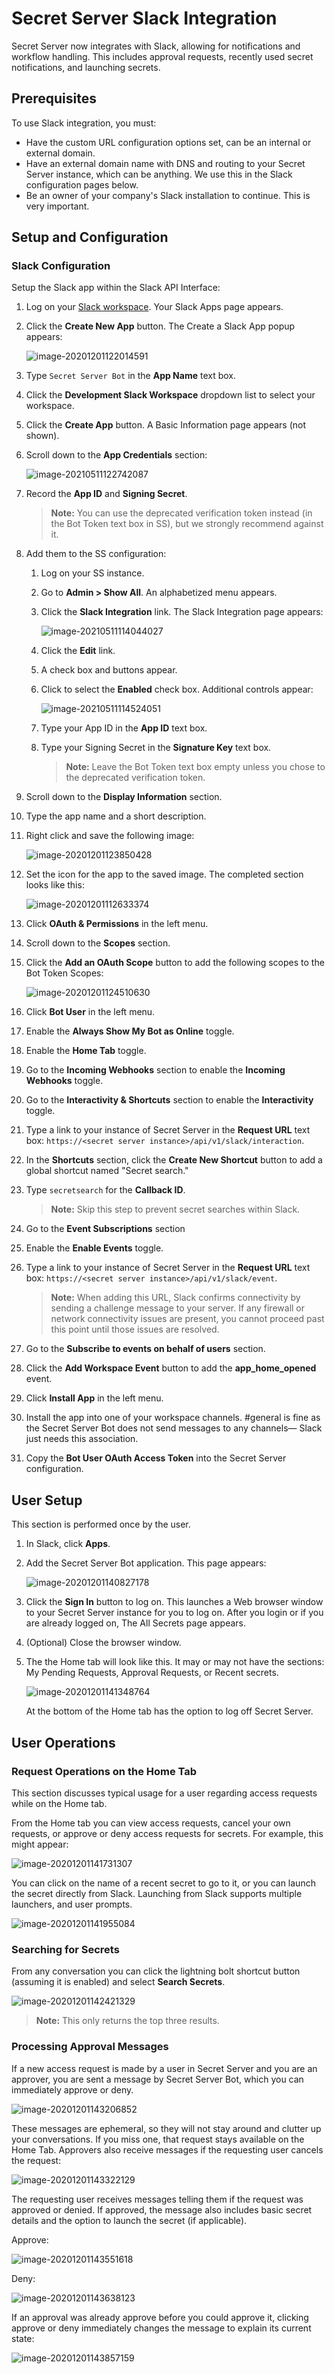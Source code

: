 [title]: # (Secret Server Slack Integration)
[tags]: # (Slack,Integration)
[priority]: # (1000)

# Secret Server Slack Integration

Secret Server now integrates with Slack, allowing for notifications and workflow handling. This includes approval requests, recently used secret notifications, and launching secrets.

## Prerequisites

To use Slack integration, you must:

- Have the custom URL configuration options set, can be an internal or external domain.
- Have an external domain name with DNS and routing to your Secret Server instance, which can be anything. We use this in the Slack configuration pages below.
- Be an owner of your company's Slack installation to continue. This is very important.

## Setup and Configuration

### Slack Configuration

Setup the Slack app within the Slack API Interface:

1. Log on your [Slack workspace](https://api.slack.com/app). Your Slack Apps page appears.

2. Click the **Create New App** button. The Create a Slack App popup appears:

   ![image-20201201122014591](images/image-20201201122014591.png)

2. Type `Secret Server Bot` in the **App Name** text box.

2. Click the **Development Slack Workspace** dropdown list to select your workspace.

2. Click the **Create App** button. A Basic Information page appears (not shown).

6. Scroll down to the **App Credentials** section:

   ![image-20210511122742087](images/image-20210511122742087.png)

7. Record the **App ID** and **Signing Secret**.

   > **Note:** You can use the deprecated verification token instead (in the Bot Token text box in SS), but we strongly recommend against it.

8. Add them to the SS configuration:

   1. Log on your SS instance.

   1. Go to **Admin \> Show All**. An alphabetized menu appears.

   1. Click the **Slack Integration** link. The Slack Integration page appears:

      ![image-20210511114044027](images/image-20210511114044027.png)

   1. Click the **Edit** link.

   1. A check box and buttons appear.

   1. Click to select the **Enabled** check box. Additional controls appear:

      ![image-20210511114524051](images/image-20210511114524051.png)

   1. Type your App ID in the **App ID** text box.

   1. Type your Signing Secret in the **Signature Key** text box.

      > **Note:** Leave the Bot Token text box empty unless you chose to the deprecated verification token.

9. Scroll down to the **Display Information** section.

10. Type the app name and a short description.

11. Right click and save the following image:

    ![image-20201201123850428](images/image-20201201123850428.png)

12. Set the icon for the app to the saved image. The completed section looks like this:

    ![image-20201201112633374](images/image-20201201112633374.png)

13. Click **OAuth & Permissions** in the left menu.

14. Scroll down to the **Scopes** section.

15. Click the **Add an OAuth Scope** button to add the following scopes to the Bot Token Scopes:

    ![image-20201201124510630](images/image-20201201124510630.png)

16. Click **Bot User** in the left menu.

17. Enable the **Always Show My Bot as Online** toggle.

18. Enable the **Home Tab** toggle.

19. Go to the **Incoming Webhooks** section to enable the **Incoming Webhooks** toggle.

20. Go to the **Interactivity & Shortcuts** section to enable the **Interactivity** toggle.

21. Type a link to your instance of Secret Server in the **Request URL** text box: `https://<secret server instance>/api/v1/slack/interaction`.

22. In the **Shortcuts** section, click the **Create New Shortcut** button to add a global shortcut named "Secret search."

23. Type `secretsearch` for the **Callback ID**.

    > **Note:** Skip this step to prevent secret searches within Slack.

24. Go to the **Event Subscriptions** section

25. Enable the **Enable Events** toggle.

26. Type a link to your instance of Secret Server in the **Request URL** text box: `https://<secret server instance>/api/v1/slack/event`.

    > **Note:** When adding this URL, Slack confirms connectivity by sending a challenge message to your server. If any firewall or network connectivity issues are present, you cannot proceed past this point until those issues are resolved.

27. Go to the **Subscribe to events on behalf of users** section.

28. Click the **Add Workspace Event** button to add the **app_home_opened** event.

29. Click **Install App** in the left menu.

30. Install the app into one of your workspace channels. #general is fine as the Secret Server Bot does not send messages to any channels— Slack just needs this association.

31. Copy the **Bot User OAuth Access Token** into the Secret Server configuration.

## User Setup

This section is performed once by the user.

1. In Slack, click **Apps**.

1. Add the Secret Server Bot application. This page appears:

   ![image-20201201140827178](images/image-20201201140827178.png)

1. Click the **Sign In** button to log on. This launches a Web browser window to your Secret Server instance for you to log on. After you login or if you are already logged on, The All Secrets page appears.

1. (Optional) Close the browser window.

1. The the Home tab will look like this. It may or may not have the sections: My Pending Requests, Approval Requests, or Recent secrets.

   ![image-20201201141348764](images/image-20201201141348764.png)

   At the bottom of the Home tab has the option to log off Secret Server.

## User Operations

### Request Operations on the Home Tab

This section discusses typical usage for a user regarding access requests while on the Home tab.

From the Home tab you can view access requests, cancel your own requests, or approve or deny access requests for secrets. For example, this might appear:

![image-20201201141731307](images/image-20201201141731307.png)

You can click on the name of a recent secret to go to it, or you can launch the secret directly from Slack. Launching from Slack supports multiple launchers, and user prompts.

![image-20201201141955084](images/image-20201201141955084.png)

### Searching for Secrets

From any conversation you can click the lightning bolt shortcut button (assuming it is enabled) and select **Search Secrets**.

![image-20201201142421329](images/image-20201201142421329.png)

> **Note:** This only returns the top three results.

### Processing Approval Messages

If a new access request is made by a user in Secret Server and you are an approver, you are sent a message by Secret Server Bot, which you can immediately approve or deny.

![image-20201201143206852](images/image-20201201143206852.png)

These messages are ephemeral, so they will not stay around and clutter up your conversations. If you miss one, that request stays available on the Home Tab.
Approvers also receive messages if the requesting user cancels the request:

![image-20201201143322129](images/image-20201201143322129.png)

The requesting user receives messages telling them if the request was approved or denied. If approved, the message also includes basic secret details and the option to launch the secret (if applicable).

Approve:

![image-20201201143551618](images/image-20201201143551618.png)

Deny:

![image-20201201143638123](images/image-20201201143638123.png)

If an approval was already approve before you could approve it, clicking approve or deny immediately changes the message to explain its current state:

![image-20201201143857159](images/image-20201201143857159.png)